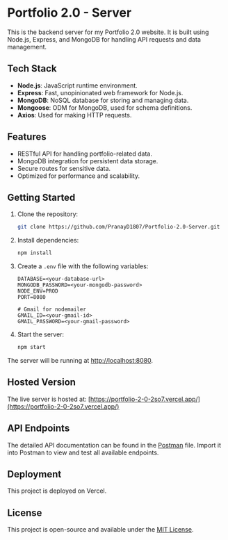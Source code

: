 # Portfolio 2.0 - Server

This is the backend server for my Portfolio 2.0 website. It is built using Node.js, Express, and MongoDB for handling API requests and data management.

## Tech Stack

- **Node.js**: JavaScript runtime environment.
- **Express**: Fast, unopinionated web framework for Node.js.
- **MongoDB**: NoSQL database for storing and managing data.
- **Mongoose**: ODM for MongoDB, used for schema definitions.
- **Axios**: Used for making HTTP requests.

## Features

- RESTful API for handling portfolio-related data.
- MongoDB integration for persistent data storage.
- Secure routes for sensitive data.
- Optimized for performance and scalability.

## Getting Started

1. Clone the repository:

   ```bash
   git clone https://github.com/PranayD1807/Portfolio-2.0-Server.git
   ```

2. Install dependencies:
   ```bash
   npm install
   ```
3. Create a `.env` file with the following variables:

   ```env
   DATABASE=<your-database-url>
   MONGODB_PASSWORD=<your-mongodb-password>
   NODE_ENV=PROD
   PORT=8080

   # Gmail for nodemailer
   GMAIL_ID=<your-gmail-id>
   GMAIL_PASSWORD=<your-gmail-password>
   ```

4. Start the server:
   ```bash
   npm start
   ```

The server will be running at [http://localhost:8080](http://localhost:8080).

## Hosted Version

The live server is hosted at: [https://portfolio-2-0-2so7.vercel.app/](https://portfolio-2-0-2so7.vercel.app/)

## API Endpoints

The detailed API documentation can be found in the [Postman](./Portfolio.postman.json) file. Import it into Postman to view and test all available endpoints.

## Deployment

This project is deployed on Vercel.

## License

This project is open-source and available under the [MIT License](./LICENSE).
